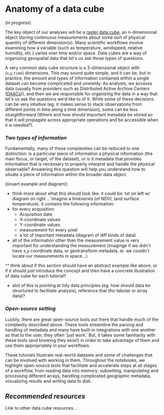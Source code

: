 # Anatomy of a data cube 

(*in progress*)

The key object of our analyses will be a [raster data cube](https://openeo.org/documentation/1.0/datacubes.html), an n-dimensional object storing continuous measurements about some sort of physical quantity of different dimension(s). Many scientific workflows involve examining how a variable (such as temperature, windspeed, relative humidity, etc.) varies over time and/or space. Data cubes are a way of organizing geospatial data that let's us ask those types of questions. 

A very common data cube structure is a 3-dimensional object with (`x`,`y`,`time`) dimensions. This may sound quite simple, and it can be, but in practice, the amount and types of information contained within a single dataset can become complicated and unwieldy. As analysts, we accesss data (usually from providers such as Distributed Active Archive Centers ([DAACs](https://nssdc.gsfc.nasa.gov/earth/daacs.html))), and then we are responsible for organizing the data in a way that let's us ask the questions we'd like to of it. While some of these decisions can be very intuitive (eg. it makes sense to stack observations from different points in time along a time dimension), some can be less straightforward (Where and how should important metadata be stored so that it will propagate across appropriate operations and be accessible when it is needed?). 

### *Two types of information*
Fundamentally, many of these complexities can be reduced to one distinction: is a particular piece of information a physical information (the main focus, or target, of the dataset), or is it metadata that provides information that is necessary to properly interpret and handle the physical observable? Answering this question will help you understand how to situate a piece of information wtihin the broader data object. 

((insert example and diagram))
- think more about what this should look like. it could be: txt on left w/ diagram on right
...'imagine a timeseries (of NDVI, land surface temperature). it contains the following information:
- for every acquisition:
    - Acquisition date
    - X-coordinate values
    - Y-coordinate values
    - measurement for every pixel
    - a lot of important metadata
    (diagram of diff kinds of data)
- all of the information other than the measurement value is very important for understanding the measurement (imaginge if we didn't have x,y coordinate data, or geotransform metadata, ie. we couldn't locate our measurements in space...). 

^^ think about if this section should have an abstract example like above, or if it should just introduce the concept and then have a concrete illustration of data cube for each tutorial?

- alot of this is pointing at tidy data principles (eg. how should data be structured to facilitate analysis), reference that (for tabular or array data)? 

### *Open-source setting*

Luckily, there are great open-source tools out there that handle much of the complexity described above. These tools streamline the parsing and handling of metadata and many have built-in integrations with one another so that to the user, they often 'just work.' But, it takes some familiarity with these tools (and knowing they exist!) in order to take advantage of them and use them appropriately in your workflows. 

These tutorials illustrate real-world datasets and some of challenges that can be involved with working in them. Throughout the notebooks, we highlight open-source tools that facilitate and accelerate steps at all stages of a workflow, from reading data into memory; subsetting, manipulating and processing different arrays, handling complicated geographic metadata, viisualizing results and writing data to disk.


## *Recommended resources*
Link to other data cube resources...